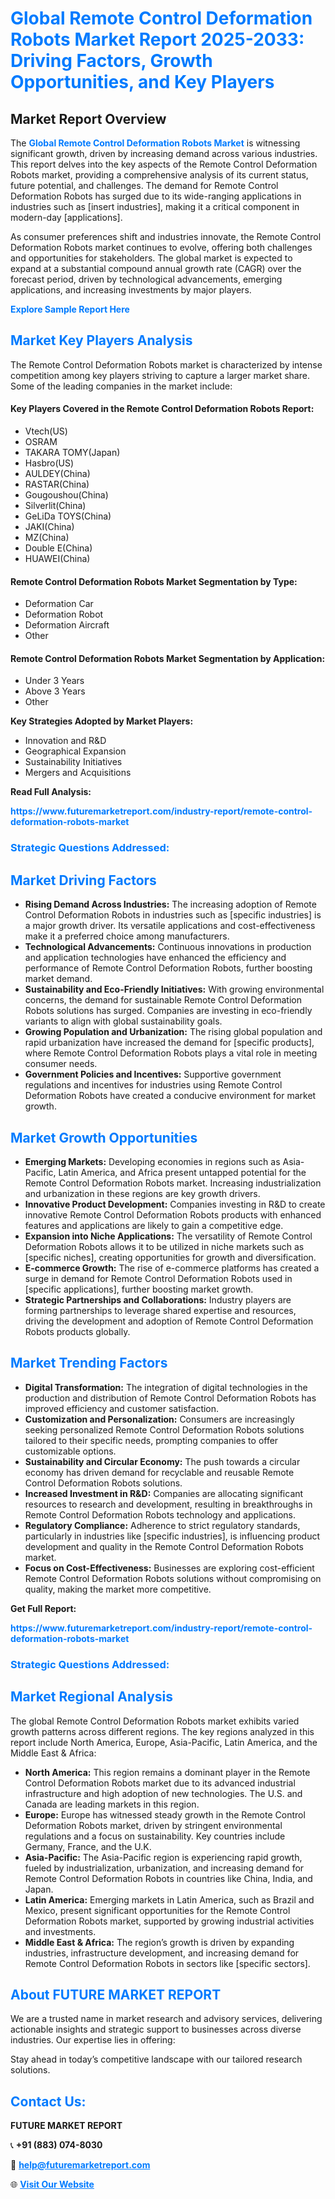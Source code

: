 <h1 style="color: #007BFF;">Global Remote Control Deformation Robots Market Report 2025-2033: Driving Factors, Growth Opportunities, and Key Players</h1>

<section id="overview">
<h2>Market Report Overview</h2>
<p>The <a href="https://www.futuremarketreport.com/industry-report/remote-control-deformation-robots-market" style="color: #007BFF; text-decoration: none;"><strong>Global Remote Control Deformation Robots Market</strong></a> is witnessing significant growth, driven by increasing demand across various industries. This report delves into the key aspects of the Remote Control Deformation Robots market, providing a comprehensive analysis of its current status, future potential, and challenges. The demand for Remote Control Deformation Robots has surged due to its wide-ranging applications in industries such as [insert industries], making it a critical component in modern-day [applications].</p>
<p>As consumer preferences shift and industries innovate, the Remote Control Deformation Robots market continues to evolve, offering both challenges and opportunities for stakeholders. The global market is expected to expand at a substantial compound annual growth rate (CAGR) over the forecast period, driven by technological advancements, emerging applications, and increasing investments by major players.</p>
</section>

<section id="overview">
<p><a href="https://www.futuremarketreport.com/request-sample/reportId=106867" style="color: #007BFF; text-decoration: none;"><strong>Explore Sample Report Here</strong></a></p>
</section>

<section id="key-players">
<h2 style="color: #007BFF;">Market Key Players Analysis</h2>
<p>The Remote Control Deformation Robots market is characterized by intense competition among key players striving to capture a larger market share. Some of the leading companies in the market include:</p>
<h4>Key Players Covered in the Remote Control Deformation Robots Report:</h4>
<ul><li>Vtech(US)</li><li>OSRAM</li><li>TAKARA TOMY(Japan)</li><li>Hasbro(US)</li><li>AULDEY(China)</li><li>RASTAR(China)</li><li>Gougoushou(China)</li><li>Silverlit(China)</li><li>GeLiDa TOYS(China)</li><li>JAKI(China)</li><li>MZ(China)</li><li>Double E(China)</li><li>HUAWEI(China)</li></ul>
<h4>Remote Control Deformation Robots Market Segmentation by Type:</h4>
<ul><li>Deformation Car</li><li>Deformation Robot</li><li>Deformation Aircraft</li><li>Other</li></ul>

<h4>Remote Control Deformation Robots Market Segmentation by Application:</h4>
<ul><li>Under 3 Years</li><li>Above 3 Years</li><li>Other</li></ul>
<p><strong>Key Strategies Adopted by Market Players:</strong></p>
<ul>
<li>Innovation and R&D</li>
<li>Geographical Expansion</li>
<li>Sustainability Initiatives</li>
<li>Mergers and Acquisitions</li>
</ul>
</section>

<section>
<p><strong>Read Full Analysis: </strong></p><a href="https://www.futuremarketreport.com/industry-report/remote-control-deformation-robots-market" style="color: #007BFF; text-decoration: none;"><strong>https://www.futuremarketreport.com/industry-report/remote-control-deformation-robots-market</strong></a>
<h3 style="color: #007BFF;">Strategic Questions Addressed:</h3>
</section>

<section id="driving-factors">
<h2 style="color: #007BFF;">Market Driving Factors</h2>
<ul>
<li><strong>Rising Demand Across Industries:</strong> The increasing adoption of Remote Control Deformation Robots in industries such as [specific industries] is a major growth driver. Its versatile applications and cost-effectiveness make it a preferred choice among manufacturers.</li>
<li><strong>Technological Advancements:</strong> Continuous innovations in production and application technologies have enhanced the efficiency and performance of Remote Control Deformation Robots, further boosting market demand.</li>
<li><strong>Sustainability and Eco-Friendly Initiatives:</strong> With growing environmental concerns, the demand for sustainable Remote Control Deformation Robots solutions has surged. Companies are investing in eco-friendly variants to align with global sustainability goals.</li>
<li><strong>Growing Population and Urbanization:</strong> The rising global population and rapid urbanization have increased the demand for [specific products], where Remote Control Deformation Robots plays a vital role in meeting consumer needs.</li>
<li><strong>Government Policies and Incentives:</strong> Supportive government regulations and incentives for industries using Remote Control Deformation Robots have created a conducive environment for market growth.</li>
</ul>
</section>

<section id="growth-opportunities">
<h2 style="color: #007BFF;">Market Growth Opportunities</h2>
<ul>
<li><strong>Emerging Markets:</strong> Developing economies in regions such as Asia-Pacific, Latin America, and Africa present untapped potential for the Remote Control Deformation Robots market. Increasing industrialization and urbanization in these regions are key growth drivers.</li>
<li><strong>Innovative Product Development:</strong> Companies investing in R&D to create innovative Remote Control Deformation Robots products with enhanced features and applications are likely to gain a competitive edge.</li>
<li><strong>Expansion into Niche Applications:</strong> The versatility of Remote Control Deformation Robots allows it to be utilized in niche markets such as [specific niches], creating opportunities for growth and diversification.</li>
<li><strong>E-commerce Growth:</strong> The rise of e-commerce platforms has created a surge in demand for Remote Control Deformation Robots used in [specific applications], further boosting market growth.</li>
<li><strong>Strategic Partnerships and Collaborations:</strong> Industry players are forming partnerships to leverage shared expertise and resources, driving the development and adoption of Remote Control Deformation Robots products globally.</li>
</ul>
</section>

<section id="trending-factors">
<h2 style="color: #007BFF;">Market Trending Factors</h2>
<ul>
<li><strong>Digital Transformation:</strong> The integration of digital technologies in the production and distribution of Remote Control Deformation Robots has improved efficiency and customer satisfaction.</li>
<li><strong>Customization and Personalization:</strong> Consumers are increasingly seeking personalized Remote Control Deformation Robots solutions tailored to their specific needs, prompting companies to offer customizable options.</li>
<li><strong>Sustainability and Circular Economy:</strong> The push towards a circular economy has driven demand for recyclable and reusable Remote Control Deformation Robots solutions.</li>
<li><strong>Increased Investment in R&D:</strong> Companies are allocating significant resources to research and development, resulting in breakthroughs in Remote Control Deformation Robots technology and applications.</li>
<li><strong>Regulatory Compliance:</strong> Adherence to strict regulatory standards, particularly in industries like [specific industries], is influencing product development and quality in the Remote Control Deformation Robots market.</li>
<li><strong>Focus on Cost-Effectiveness:</strong> Businesses are exploring cost-efficient Remote Control Deformation Robots solutions without compromising on quality, making the market more competitive.</li>
</ul>
</section>

<section>
<p><strong>Get Full Report: </strong></p><a href="https://www.futuremarketreport.com/industry-report/remote-control-deformation-robots-market" style="color: #007BFF; text-decoration: none;"><strong>https://www.futuremarketreport.com/industry-report/remote-control-deformation-robots-market</strong></a>
<h3 style="color: #007BFF;">Strategic Questions Addressed:</h3>
</section>


<section id="regional-analysis">
<h2 style="color: #007BFF;">Market Regional Analysis</h2>
<p>The global Remote Control Deformation Robots market exhibits varied growth patterns across different regions. The key regions analyzed in this report include North America, Europe, Asia-Pacific, Latin America, and the Middle East & Africa:</p>
<ul>
<li><strong>North America:</strong> This region remains a dominant player in the Remote Control Deformation Robots market due to its advanced industrial infrastructure and high adoption of new technologies. The U.S. and Canada are leading markets in this region.</li>
<li><strong>Europe:</strong> Europe has witnessed steady growth in the Remote Control Deformation Robots market, driven by stringent environmental regulations and a focus on sustainability. Key countries include Germany, France, and the U.K.</li>
<li><strong>Asia-Pacific:</strong> The Asia-Pacific region is experiencing rapid growth, fueled by industrialization, urbanization, and increasing demand for Remote Control Deformation Robots in countries like China, India, and Japan.</li>
<li><strong>Latin America:</strong> Emerging markets in Latin America, such as Brazil and Mexico, present significant opportunities for the Remote Control Deformation Robots market, supported by growing industrial activities and investments.</li>
<li><strong>Middle East & Africa:</strong> The region’s growth is driven by expanding industries, infrastructure development, and increasing demand for Remote Control Deformation Robots in sectors like [specific sectors].</li>
</ul>
</section>

<footer>
<h2 style="color: #007BFF;">About FUTURE MARKET REPORT</h2>
<p>We are a trusted name in market research and advisory services, delivering actionable insights and strategic support to businesses across diverse industries. Our expertise lies in offering:</p>

<p>Stay ahead in today’s competitive landscape with our tailored research solutions.</p>

<h2 style="color: #007BFF;">Contact Us:</h2>
<p><strong>FUTURE MARKET REPORT</strong></p>
<p>📞 <strong>+91 (883) 074-8030</strong></p>
<p>📧 <strong><a href="mailto:help@futuremarketreport.com" style="color: #007BFF;">help@futuremarketreport.com</a></strong></p>
<p>🌐 <strong><a href="https://www.futuremarketreport.com/" style="color: #007BFF;">Visit Our Website</a></strong></p>
</footer>